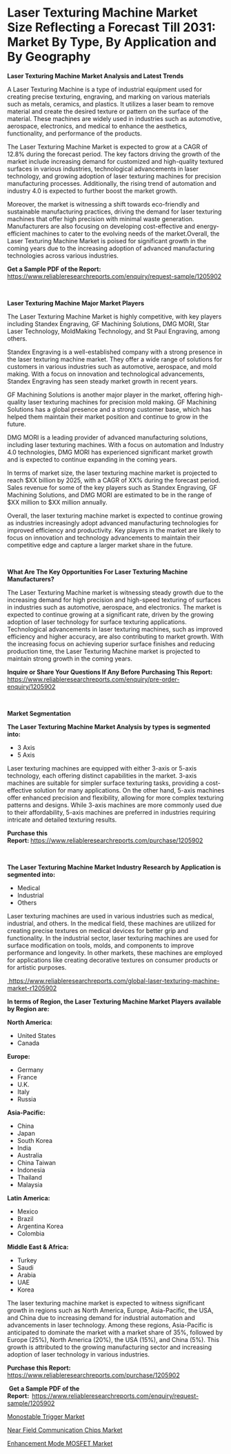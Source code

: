 <p><h1>Laser Texturing Machine Market Size Reflecting a Forecast Till 2031: Market By Type, By Application and By Geography</h1></p><p><strong>Laser Texturing Machine Market Analysis and Latest Trends</strong></p>
<p><p>A Laser Texturing Machine is a type of industrial equipment used for creating precise texturing, engraving, and marking on various materials such as metals, ceramics, and plastics. It utilizes a laser beam to remove material and create the desired texture or pattern on the surface of the material. These machines are widely used in industries such as automotive, aerospace, electronics, and medical to enhance the aesthetics, functionality, and performance of the products.</p><p>The Laser Texturing Machine Market is expected to grow at a CAGR of 12.8% during the forecast period. The key factors driving the growth of the market include increasing demand for customized and high-quality textured surfaces in various industries, technological advancements in laser technology, and growing adoption of laser texturing machines for precision manufacturing processes. Additionally, the rising trend of automation and industry 4.0 is expected to further boost the market growth.</p><p>Moreover, the market is witnessing a shift towards eco-friendly and sustainable manufacturing practices, driving the demand for laser texturing machines that offer high precision with minimal waste generation. Manufacturers are also focusing on developing cost-effective and energy-efficient machines to cater to the evolving needs of the market.Overall, the Laser Texturing Machine Market is poised for significant growth in the coming years due to the increasing adoption of advanced manufacturing technologies across various industries.</p></p>
<p><strong>Get a Sample PDF of the Report:&nbsp;</strong> <a href="https://www.reliableresearchreports.com/enquiry/request-sample/1205902">https://www.reliableresearchreports.com/enquiry/request-sample/1205902</a></p>
<p>&nbsp;</p>
<p><strong>Laser Texturing Machine Major Market Players</strong></p>
<p><p>The Laser Texturing Machine Market is highly competitive, with key players including Standex Engraving, GF Machining Solutions, DMG MORI, Star Laser Technology, MoldMaking Technology, and St Paul Engraving, among others.</p><p>Standex Engraving is a well-established company with a strong presence in the laser texturing machine market. They offer a wide range of solutions for customers in various industries such as automotive, aerospace, and mold making. With a focus on innovation and technological advancements, Standex Engraving has seen steady market growth in recent years.</p><p>GF Machining Solutions is another major player in the market, offering high-quality laser texturing machines for precision mold making. GF Machining Solutions has a global presence and a strong customer base, which has helped them maintain their market position and continue to grow in the future.</p><p>DMG MORI is a leading provider of advanced manufacturing solutions, including laser texturing machines. With a focus on automation and Industry 4.0 technologies, DMG MORI has experienced significant market growth and is expected to continue expanding in the coming years.</p><p>In terms of market size, the laser texturing machine market is projected to reach $XX billion by 2025, with a CAGR of XX% during the forecast period. Sales revenue for some of the key players such as Standex Engraving, GF Machining Solutions, and DMG MORI are estimated to be in the range of $XX million to $XX million annually.</p><p>Overall, the laser texturing machine market is expected to continue growing as industries increasingly adopt advanced manufacturing technologies for improved efficiency and productivity. Key players in the market are likely to focus on innovation and technology advancements to maintain their competitive edge and capture a larger market share in the future.</p></p>
<p>&nbsp;</p>
<p><strong>What Are The Key Opportunities For Laser Texturing Machine Manufacturers?</strong></p>
<p><p>The Laser Texturing Machine market is witnessing steady growth due to the increasing demand for high precision and high-speed texturing of surfaces in industries such as automotive, aerospace, and electronics. The market is expected to continue growing at a significant rate, driven by the growing adoption of laser technology for surface texturing applications. Technological advancements in laser texturing machines, such as improved efficiency and higher accuracy, are also contributing to market growth. With the increasing focus on achieving superior surface finishes and reducing production time, the Laser Texturing Machine market is projected to maintain strong growth in the coming years.</p></p>
<p><strong>Inquire or Share Your Questions If Any Before Purchasing This Report:</strong> <a href="https://www.reliableresearchreports.com/enquiry/pre-order-enquiry/1205902">https://www.reliableresearchreports.com/enquiry/pre-order-enquiry/1205902</a></p>
<p>&nbsp;</p>
<p><strong>Market Segmentation</strong></p>
<p><strong>The Laser Texturing Machine Market Analysis by types is segmented into:</strong></p>
<p><ul><li>3 Axis</li><li>5 Axis</li></ul></p>
<p><p>Laser texturing machines are equipped with either 3-axis or 5-axis technology, each offering distinct capabilities in the market. 3-axis machines are suitable for simpler surface texturing tasks, providing a cost-effective solution for many applications. On the other hand, 5-axis machines offer enhanced precision and flexibility, allowing for more complex texturing patterns and designs. While 3-axis machines are more commonly used due to their affordability, 5-axis machines are preferred in industries requiring intricate and detailed texturing results.</p></p>
<p><strong>Purchase this Report:&nbsp;</strong><a href="https://www.reliableresearchreports.com/purchase/1205902">https://www.reliableresearchreports.com/purchase/1205902</a></p>
<p>&nbsp;</p>
<p><strong>The Laser Texturing Machine Market Industry Research by Application is segmented into:</strong></p>
<p><ul><li>Medical</li><li>Industrial</li><li>Others</li></ul></p>
<p><p>Laser texturing machines are used in various industries such as medical, industrial, and others. In the medical field, these machines are utilized for creating precise textures on medical devices for better grip and functionality. In the industrial sector, laser texturing machines are used for surface modification on tools, molds, and components to improve performance and longevity. In other markets, these machines are employed for applications like creating decorative textures on consumer products or for artistic purposes.</p></p>
<p><a href="https://www.reliableresearchreports.com/global-laser-texturing-machine-market-r1205902">&nbsp;https://www.reliableresearchreports.com/global-laser-texturing-machine-market-r1205902</a></p>
<p><strong>In terms of Region, the Laser Texturing Machine Market Players available by Region are:</strong></p>
<p>
    <p> <strong> North America: </strong>
        <ul>
            <li>United States</li>
            <li>Canada</li>
        </ul>
        </p> 
    <p> <strong> Europe: </strong>
        <ul>
            <li>Germany</li>
            <li>France</li>
            <li>U.K.</li>
            <li>Italy</li>
            <li>Russia</li>
        </ul>
        </p> 
    <p> <strong> Asia-Pacific: </strong>
        <ul>
            <li>China</li>
            <li>Japan</li>
            <li>South Korea</li>
            <li>India</li>
            <li>Australia</li>
            <li>China Taiwan</li>
            <li>Indonesia</li>
            <li>Thailand</li>
            <li>Malaysia</li>
        </ul>
        </p> 
    <p> <strong> Latin America: </strong>
        <ul>
            <li>Mexico</li>
            <li>Brazil</li>
            <li>Argentina Korea</li>
            <li>Colombia</li>
        </ul>
        </p> 
    <p> <strong> Middle East & Africa: </strong>
        <ul>
            <li>Turkey</li>
            <li>Saudi</li>
            <li>Arabia</li>
            <li>UAE</li>
            <li>Korea</li>
        </ul>
    </p>
    </p>
<p><p>The laser texturing machine market is expected to witness significant growth in regions such as North America, Europe, Asia-Pacific, the USA, and China due to increasing demand for industrial automation and advancements in laser technology. Among these regions, Asia-Pacific is anticipated to dominate the market with a market share of 35%, followed by Europe (25%), North America (20%), the USA (15%), and China (5%). This growth is attributed to the growing manufacturing sector and increasing adoption of laser technology in various industries.</p></p>
<p><strong>Purchase this Report: </strong><a href="https://www.reliableresearchreports.com/purchase/1205902">https://www.reliableresearchreports.com/purchase/1205902</a></p>
<p>&nbsp;<strong>Get a Sample PDF of the Report:&nbsp;&nbsp;</strong><a href="https://www.reliableresearchreports.com/enquiry/request-sample/1205902">https://www.reliableresearchreports.com/enquiry/request-sample/1205902</a></p>
<p><strong></strong></p>
<p><p><a href="https://www.linkedin.com/pulse/monostable-trigger-market-insight-trends-growth-forecasted-rlo8c?trackingId=4S%2F6qNzPEfTbWoSMxC4Owg%3D%3D">Monostable Trigger Market</a></p><p><a href="https://www.linkedin.com/pulse/near-field-communication-chips-market-insights-cagr-trends-growth-0nsdf?trackingId=srqB9pDHkytPvtir4%2FGkwA%3D%3D">Near Field Communication Chips Market</a></p><p><a href="https://www.linkedin.com/pulse/enhancement-mode-mosfet-market-trends-forecast-competitive-analysis-f2gdf?trackingId=7BEJ9yReG40hnCrpDcbIxQ%3D%3D">Enhancement Mode MOSFET Market</a></p></p>